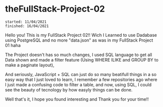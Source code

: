 # theFullStack-Project-02

    started: 11/04/2021
    finished: 16/04/2021

Hello you! This is my FullStack Project 02!!
Wich I Learned to use Dadabase using PostgreSQL and no more "data.json" as was in my FullStack Project 01 haha

The Project doesn't has so much changes, I used SQL language to get all Data shown and made a filter feature
 (Using WHERE ILIKE  and GROUP BY to make a paginate layout), 

And seriously, JavaScript + SQL can just do so many beatifull things in a so easy way that I just loved to learn,
I remember a few repositories ago where I just made a confusing code to filter a table, and now, using SQL, I could see
the beauty of tecnology by how easyly things can be done.


Well that's it, I hope you found interesting and Thank you for your time!!

